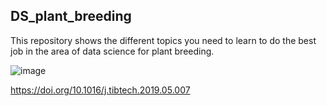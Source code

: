 ## DS_plant_breeding

This repository shows the different topics you need to learn to do the best job in the area of data science for plant breeding.

![image](https://user-images.githubusercontent.com/80262191/200057986-cac39007-e6ea-4ca5-ae7d-d9b45d9e09ef.png)

https://doi.org/10.1016/j.tibtech.2019.05.007

